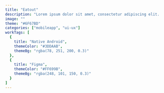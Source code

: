 ```yaml
---
title: "Eatout"
description: "Lorem ipsum dolor sit amet, consectetur adipiscing elit. Et, venenatis sit urna, purus non egestas."
image: ""
theme: "#6F67BD"
categories: ["mobileapp", "ui-ux"]
workTags: [
  {
    title: "Native Android",
    themeColor: "#3DDAAB",
    themeBg: "rgba(78, 251, 200, 0.3)"
  },
  {
    title: "Figma",
    themeColor: "#FF699B",
    themeBg: "rgba(248, 101, 150, 0.3)"
  }
]
---
```

